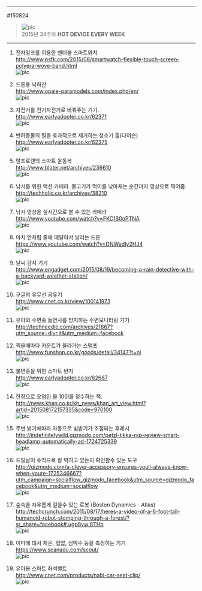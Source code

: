 
---  
#150824  
> ![pic](../image/MAIN.png)  
> 2015년 34주차 **HOT DEVICE EVERY WEEK**  
---  

  
1. 전자잉크를 이용한 밴더블 스마트와치  
http://www.psfk.com/2015/08/smartwatch-flexible-touch-screen-polyera-wove-band.html  
![pic](../image/150824/1.png)  
  
2. 드론용 낙하산  
http://www.opale-paramodels.com/index.php/en/  
![pic](../image/150824/2.png)  
  
3. 자전거를 전기자전거로 바꿔주는 기기.  
http://www.earlyadopter.co.kr/62371  
![pic](../image/150824/3.png)  
  
4. 반려동물의 털을 효과적으로 제거하는 청소기 툴(다이슨)  
http://www.earlyadopter.co.kr/62375  
![pic](../image/150824/4.jpg)  
  
5. 랄프로렌의 스마트 운동복  
http://www.bloter.net/archives/236610  
![pic](../image/150824/5.jpg)  
  
6. 낚시를 위한 액션 카메라. 물고기가 먹이를 낚아채는 순간까지 영상으로 찍어줌.  
http://techholic.co.kr/archives/38210  
![pic](../image/150824/6.jpg)  
  
7. 낚시 영상을 실시간으로 볼 수 있는 카메라  
http://www.youtube.com/watch?v=FKC1S0oPTNA  
![pic](../image/150824/7.png)  
  
  
8. 마치 연처럼 줄에 매달아서 날리는 드론   
https://www.youtube.com/watch?v=DNWedIy2HJ4  
![pic](../image/150824/8.png)  
  
9. 날씨 감지 기기  
http://www.engadget.com/2015/08/19/becoming-a-rain-detective-with-a-backyard-weather-station/  
![pic](../image/150824/9.jpg)  
  
10. 구글의 유무선 공유기  
http://www.cnet.co.kr/view/100141973  
![pic](../image/150824/10.jpg)  
  
11. 유아의 수면중 돌연사를 방지하는 수면모니터링 기기  
http://techneedle.com/archives/21867?utm_source=dlvr.it&utm_medium=facebook  
  
12. 찍을때마다 카운트가 올라가는 스탬프  
http://www.funshop.co.kr/goods/detail/34147?t=nl  
![pic](../image/150824/12.jpg)  
  
13. 불면증을 위한 스마트 반지  
http://www.earlyadopter.co.kr/62687  
![pic](../image/150824/13.jpg)  
  
14. 한장으로 오염된 물 100l를 정수하는 책.  
http://news.khan.co.kr/kh_news/khan_art_view.html?artid=201508172157335&code=970100  
![pic](../image/150824/14.jpg)  
  
15. 주변 밝기에따라 자동으로 빛밝기가 조절되는 후레시  
http://indefinitelywild.gizmodo.com/petzl-tikka-rxp-review-smart-headlamp-automatically-ad-1724725339  
![pic](../image/150824/15.jpg)  
  
16. 드릴날이 수직으로 잘 박히고 있는지 확인할수 있는 도구  
http://gizmodo.com/a-clever-accessory-ensures-youll-always-know-when-youre-1725346667?utm_campaign=socialflow_gizmodo_facebook&utm_source=gizmodo_facebook&utm_medium=socialflow  
![pic](../image/150824/16.gif)  
  
17. 숲속을 자유롭게 걸을수 있는 로봇 (Boston Dynamics - Atlas)  
http://techcrunch.com/2015/08/17/heres-a-video-of-a-6-foot-tall-humanoid-robot-stomping-through-a-forest/?sr_share=facebook#.ugp8yw:8THb  
![pic](../image/150824/17.gif)  
  
18. 이마에 대서 체온, 혈압, 심박수 등을 측정하는 기기  
https://www.scanadu.com/scout/  
![pic](../image/150824/18.jpg)  
  
19. 유아용 스마트 좌석밸트  
http://www.cnet.com/products/nabi-car-seat-clip/  
![pic](../image/150824/19.png)  
  
  
